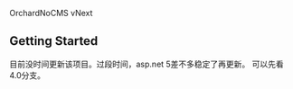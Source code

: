 
OrchardNoCMS vNext

Getting Started
---------------

目前没时间更新该项目。过段时间，asp.net 5差不多稳定了再更新。 可以先看4.0分支。
